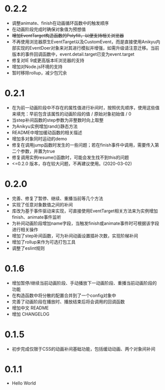 # 0.2.2
- 调整animate、finish在动画循环函数中的触发顺序
- 在动画阶段完成时确保对象值为预想值
- ~~增加EventTarget构造函数的Polyfill，以便支持相关浏览器~~
- 不再使用浏览器原生EventTarget以及CustomEvent，而是直接使用Anikyu内部实现的EventDoer对象来对其进行模拟并增强，如需升级请注意迁移。当前版本的事件回调函数中，event.detail.target已变为event.target
- 修复对IE 9或更高版本IE浏览器的支持
- 增加对Node.js环境的支持
- 暂时移除rollup，减少包冗余

# 0.2.1
- 在为前一动画阶段中不存在的属性值进行补间时，按照优先顺序，使用这些值来填充：早前包含该属性的动画阶段的值 / 原始对象初始值 / 0
- 当step补间函数的step参数为非整数时向上取整
- 为Anikyu实例增加rand()静态方法
- README中增加缓动函数的相关描述
- 增加多对象同时运动的demo
- 修复在调用jump函数时发生的一些问题；若在finish事件中调用，需要传入第二个参数，并置为true
- 修复调用实例resume()函数时，可能会发生找不到this的问题
- <=0.2.0 版本，存在较大问题，不再建议使用。(2020-03-02)

# 0.2.0 
- 完善、修复了暂停、继续、重播当前等几个方法
- 实现了任意对象数值之间的补间
- 库改为基于事件驱动来实现，可直接使用EventTarget相关方法来为实例增加finish、animate事件监听
- 为补间动画阶段增加name字段，当触发finish或animate事件时可根据该字段进行相关操作
- 增加了step补间函数，可为补间动画设置插补次数，实现阶梯补间
- 增加了rollup来作为可选打包工具
- 调整了eslint规则

# 0.1.6 
- 增加暂停/继续当前动画阶段、手动播放下一动画阶段、重播当前动画阶段的功能
- 在构造函数中将分散的配置合并到了一个config对象中
- 完善了动画阶段在播放时、播放结束后将会调用的回调函数
- 增加中文 README
- 增加 CHANGELOG

# 0.1.5
- 初步完成仅限于CSS的动画补间基础功能，包括缓动动画、两个对象间补间

# 0.1.1
- Hello World
